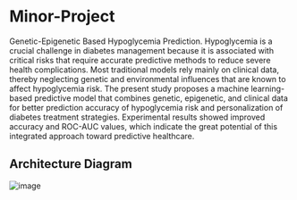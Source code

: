 # Minor-Project
Genetic-Epigenetic Based Hypoglycemia Prediction.
Hypoglycemia is a crucial challenge in diabetes 
management because it is associated with critical risks that 
require accurate predictive methods to reduce severe health 
complications. Most traditional models rely mainly on clinical 
data, thereby neglecting genetic and environmental influences 
that are known to affect hypoglycemia risk. The present study 
proposes a machine learning-based predictive model that 
combines genetic, epigenetic, and clinical data for better 
prediction accuracy of hypoglycemia risk and personalization of 
diabetes treatment strategies. Experimental results showed 
improved accuracy and ROC-AUC values, which indicate the 
great potential of this integrated approach toward predictive 
healthcare.

## Architecture Diagram
![image](https://github.com/user-attachments/assets/5f43e3c3-475f-4dc6-ae01-d9ede8d58021)
